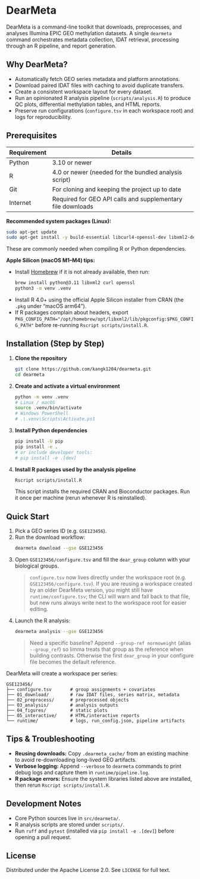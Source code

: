 # DearMeta

DearMeta is a command-line toolkit that downloads, preprocesses, and analyses Illumina EPIC GEO methylation datasets. A single `dearmeta` command orchestrates metadata collection, IDAT retrieval, processing through an R pipeline, and report generation.

## Why DearMeta?
- Automatically fetch GEO series metadata and platform annotations.
- Download paired IDAT files with caching to avoid duplicate transfers.
- Create a consistent workspace layout for every dataset.
- Run an opinionated R analysis pipeline (`scripts/analysis.R`) to produce QC plots, differential methylation tables, and HTML reports.
- Preserve run configurations (`configure.tsv` in each workspace root) and logs for reproducibility.

## Prerequisites

| Requirement | Details |
|-------------|---------|
| Python      | 3.10 or newer |
| R           | 4.0 or newer (needed for the bundled analysis script) |
| Git         | For cloning and keeping the project up to date |
| Internet    | Required for GEO API calls and supplementary file downloads |

**Recommended system packages (Linux):**
```bash
sudo apt-get update
sudo apt-get install -y build-essential libcurl4-openssl-dev libxml2-dev libssl-dev
```
These are commonly needed when compiling R or Python dependencies.

**Apple Silicon (macOS M1–M4) tips:**
- Install [Homebrew](https://brew.sh/) if it is not already available, then run:
  ```bash
  brew install python@3.11 libxml2 curl openssl
  python3 -m venv .venv
  ```
- Install R 4.0+ using the official Apple Silicon installer from CRAN (the `.pkg` under “macOS arm64”).
- If R packages complain about headers, export `PKG_CONFIG_PATH="/opt/homebrew/opt/libxml2/lib/pkgconfig:$PKG_CONFIG_PATH"` before re-running `Rscript scripts/install.R`.

## Installation (Step by Step)

1. **Clone the repository**
   ```bash
   git clone https://github.com/kangk1204/dearmeta.git
   cd dearmeta
   ```

2. **Create and activate a virtual environment**
   ```bash
   python -m venv .venv
   # Linux / macOS
   source .venv/bin/activate
   # Windows PowerShell
   # .\.venv\Scripts\Activate.ps1
   ```

3. **Install Python dependencies**
   ```bash
   pip install -U pip
   pip install -e .
   # or include developer tools:
   # pip install -e .[dev]
   ```

4. **Install R packages used by the analysis pipeline**
   ```bash
   Rscript scripts/install.R
   ```
   This script installs the required CRAN and Bioconductor packages. Run it once per machine (rerun whenever R is reinstalled).

## Quick Start

1. Pick a GEO series ID (e.g. `GSE123456`).
2. Run the download workflow:
   ```bash
   dearmeta download --gse GSE123456
   ```
3. Open `GSE123456/configure.tsv` and fill the `dear_group` column with your biological groups.
   > `configure.tsv` now lives directly under the workspace root (e.g. `GSE123456/configure.tsv`). If you are reusing a workspace created by an older DearMeta version, you might still have `runtime/configure.tsv`; the CLI will warn and fall back to that file, but new runs always write next to the workspace root for easier editing.
4. Launch the R analysis:
   ```bash
   dearmeta analysis --gse GSE123456
   ```
   > Need a specific baseline? Append `--group-ref normoweight` (alias `--group_ref`) so limma treats that group as the reference when building contrasts. Otherwise the first `dear_group` in your configure file becomes the default reference.

DearMeta will create a workspace per series:

```
GSE123456/
├── configure.tsv       # group assignments + covariates
├── 01_download/        # raw IDAT files, series matrix, metadata
├── 02_preprocess/      # preprocessed objects
├── 03_analysis/        # analysis outputs
├── 04_figures/         # static plots
├── 05_interactive/     # HTML/interactive reports
└── runtime/            # logs, run_config.json, pipeline artifacts
```

## Tips & Troubleshooting
- **Reusing downloads:** Copy `.dearmeta_cache/` from an existing machine to avoid re-downloading long-lived GEO artifacts.
- **Verbose logging:** Append `--verbose` to `dearmeta` commands to print debug logs and capture them in `runtime/pipeline.log`.
- **R package errors:** Ensure the system libraries listed above are installed, then rerun `Rscript scripts/install.R`.

## Development Notes
- Core Python sources live in `src/dearmeta/`.
- R analysis scripts are stored under `scripts/`.
- Run `ruff` and `pytest` (installed via `pip install -e .[dev]`) before opening a pull request.

## License

Distributed under the Apache License 2.0. See `LICENSE` for full text.
